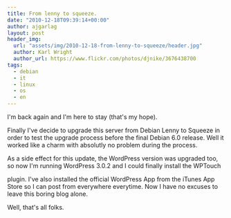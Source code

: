 ```yaml
---
title: From lenny to squeeze.
date: "2010-12-18T09:39:14+00:00"
author: ajgarlag
layout: post
header_img:
  url: "assets/img/2010-12-18-from-lenny-to-squeeze/header.jpg"
  author: Karl Wright
  author_url: https://www.flickr.com/photos/djnike/3676438700
tags:
  - debian
  - it
  - linux
  - os
  - en
---
```

I'm back again and I'm here to stay (that's my hope).

Finally I've decide to upgrade this server from Debian Lenny to Squeeze in order to test the upgrade process before the final Debian 6.0 release. Well it worked like a charm with absolutly no problem during the process.

As a side effect for this update, the WordPress version was upgraded too, so now I'm running WordPress 3.0.2 and I could finally install the WPTouch

plugin. I've also installed the official WordPress App from the iTunes App Store so I can post from everywhere everytime. Now I have no excuses to leave this boring blog alone.

Well, that's all folks.
